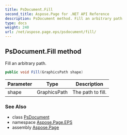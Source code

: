 ```yaml
---
title: PsDocument.Fill
second_title: Aspose.Page for .NET API Reference
description: PsDocument method. Fill an arbitrary path
type: docs
weight: 240
url: /net/aspose.page.eps/psdocument/fill/
---
```

## PsDocument.Fill method

Fill an arbitrary path.

```csharp
public void Fill(GraphicsPath shape)
```

| Parameter | Type | Description |
| --- | --- | --- |
| shape | GraphicsPath | The path to fill. |

### See Also

* class [PsDocument](../)
* namespace [Aspose.Page.EPS](../../psdocument/)
* assembly [Aspose.Page](../../../)


